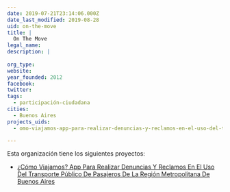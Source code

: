 ```yaml
---
date: 2019-07-21T23:14:06.000Z
date_last_modified: 2019-08-28
uid: on-the-move
title: |
  On The Move
legal_name: 
description: |
  
org_type: 
website: 
year_founded: 2012
facebook: 
twitter: 
tags:
  - participación-ciudadana
cities: 
  - Buenos Aires
projects_uids:
  - omo-viajamos-app-para-realizar-denuncias-y-reclamos-en-el-uso-del-transporte-publico-de-pasajeros-de-la-region-metropolitana-de-buenos-aires

---
```


Esta organización tiene los siguientes proyectos:

- [¿Cómo Viajamos? App Para Realizar Denuncias Y Reclamos En El Uso Del Transporte Público De Pasajeros De La Región Metropolitana De Buenos Aires](/proyectos/omo-viajamos-app-para-realizar-denuncias-y-reclamos-en-el-uso-del-transporte-publico-de-pasajeros-de-la-region-metropolitana-de-buenos-aires)

